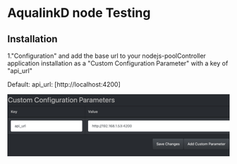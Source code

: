 # AqualinkD node Testing

## Installation

1."Configuration" and add the base url to your nodejs-poolController application installation as a "Custom Configuration Parameter" with a key of "api_url"

Default:
api_url: [http://localhost:4200]

![Example:](https://github.com/sjpbailey/udi-nodejs-pool-controller-V3/blob/main/images/Screenshot%202024-03-04%20at%2011.02.50%20PM.png)
